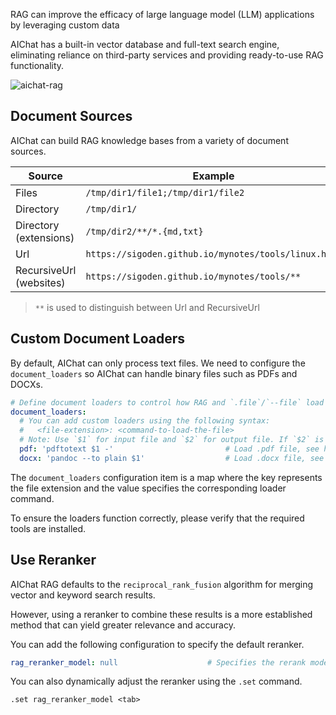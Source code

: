 RAG can improve the efficacy of large language model (LLM) applications by leveraging custom data

AIChat has a built-in vector database and full-text search engine, eliminating reliance on third-party services and  providing ready-to-use RAG functionality.

![aichat-rag](https://github.com/user-attachments/assets/81b81409-460a-4aec-9e08-a3c3da5492d0)

## Document Sources

AIChat can build RAG knowledge bases from a variety of document sources.

| Source                  | Example                                              |
| ----------------------- | ---------------------------------------------------- |
| Files                   | `/tmp/dir1/file1;/tmp/dir1/file2`                    |
| Directory               | `/tmp/dir1/`                                         |
| Directory (extensions)  | `/tmp/dir2/**/*.{md,txt}`                            |
| Url                     | `https://sigoden.github.io/mynotes/tools/linux.html` |
| RecursiveUrl (websites) | `https://sigoden.github.io/mynotes/tools/**`         |

> `**` is used to distinguish between Url and RecursiveUrl

## Custom Document Loaders

By default, AIChat can only process text files. We need to configure the `document_loaders` so AIChat can handle binary files such as PDFs and DOCXs.

```yaml
# Define document loaders to control how RAG and `.file`/`--file` load files of specific formats.
document_loaders:
  # You can add custom loaders using the following syntax:
  #   <file-extension>: <command-to-load-the-file>
  # Note: Use `$1` for input file and `$2` for output file. If `$2` is omitted, use stdout as output.
  pdf: 'pdftotext $1 -'                         # Load .pdf file, see https://poppler.freedesktop.org to set up pdftotext
  docx: 'pandoc --to plain $1'                  # Load .docx file, see https://pandoc.org to set up pandoc
```

The `document_loaders` configuration item is a map where the key represents the file extension and the value specifies the corresponding loader command.

To ensure the loaders function correctly, please verify that the required tools are installed.

## Use Reranker

AIChat RAG defaults to the `reciprocal_rank_fusion` algorithm for merging vector and keyword search results.

However, using a reranker to combine these results is a more established method that can yield greater relevance and accuracy.

You can add the following configuration to specify the default reranker.

```yaml
rag_reranker_model: null                    # Specifies the rerank model to use
```

You can also dynamically adjust the reranker using the `.set` command.

```
.set rag_reranker_model <tab>
```
